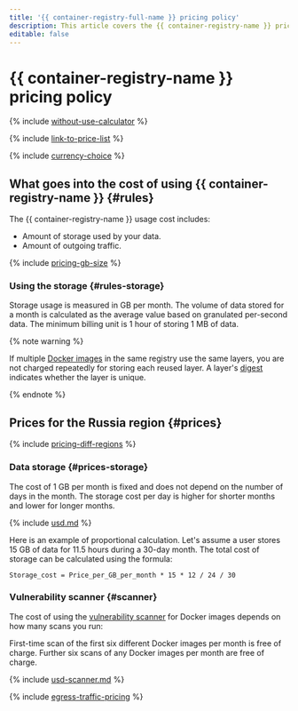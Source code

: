 ```yaml
---
title: '{{ container-registry-full-name }} pricing policy'
description: This article covers the {{ container-registry-name }} pricing policy.
editable: false
---
```


# {{ container-registry-name }} pricing policy

{% include [without-use-calculator](../_includes/pricing/without-use-calculator.md) %}

{% include [link-to-price-list](../_includes/pricing/link-to-price-list.md) %}

{% include [currency-choice](../_includes/pricing/currency-choice.md) %}

## What goes into the cost of using {{ container-registry-name }} {#rules}

The {{ container-registry-name }} usage cost includes:
* Amount of storage used by your data.
* Amount of outgoing traffic.

{% include [pricing-gb-size](../_includes/pricing-gb-size.md) %}

### Using the storage {#rules-storage}

Storage usage is measured in GB per month. The volume of data stored for a month is calculated as the average value based on granulated per-second data. The minimum billing unit is 1 hour of storing 1 MB of data.

{% note warning %}

If multiple [Docker images](concepts/docker-image.md) in the same registry use the same layers, you are not charged repeatedly for storing each reused layer. A layer's [digest](concepts/docker-image.md#version) indicates whether the layer is unique.

{% endnote %}


## Prices for the Russia region {#prices}



{% include [pricing-diff-regions](../_includes/pricing-diff-regions.md) %}

### Data storage {#prices-storage}

The cost of 1 GB per month is fixed and does not depend on the number of days in the month. The storage cost per day is higher for shorter months and lower for longer months.




{% include [usd.md](../_pricing/container-registry/usd.md) %}


Here is an example of proportional calculation. Let's assume a user stores 15 GB of data for 11.5 hours during a 30-day month. The total cost of storage can be calculated using the formula:

```text
Storage_cost = Price_per_GB_per_month * 15 * 12 / 24 / 30
```


### Vulnerability scanner {#scanner}

The cost of using the [vulnerability scanner](concepts/vulnerability-scanner.md) for Docker images depends on how many scans you run:

First-time scan of the first six different Docker images per month is free of charge. Further six scans of any Docker images per month are free of charge.



{% include [usd-scanner.md](../_pricing/container-registry/usd-scanner.md) %}



{% include [egress-traffic-pricing](../_includes/egress-traffic-pricing.md) %}